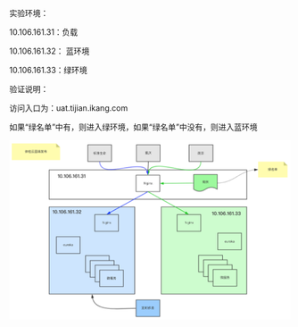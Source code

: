 实验环境：

10.106.161.31：负载

10.106.161.32： 蓝环境

10.106.161.33：绿环境

验证说明：

访问入口为：uat.tijian.ikang.com

如果“绿名单”中有，则进入绿环境，如果“绿名单”中没有，则进入蓝环境



![img](image/image2020-1-13_17-11-3.png)